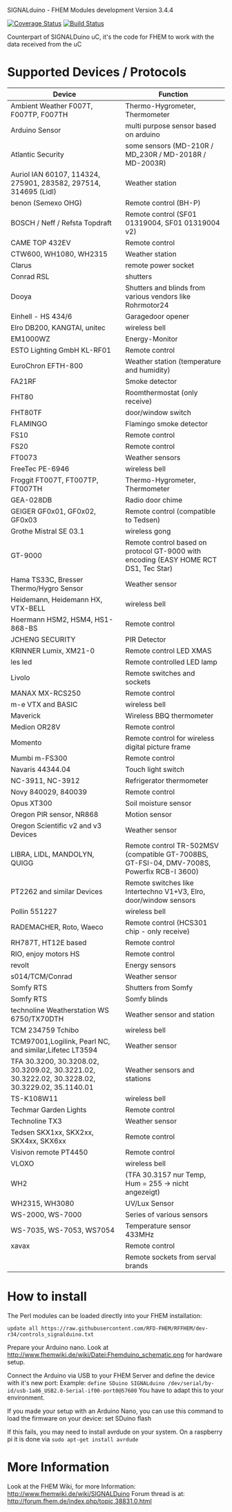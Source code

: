 SIGNALduino - FHEM Modules development Version 3.4.4

[![Coverage Status](https://coveralls.io/repos/github/RFD-FHEM/RFFHEM/badge.svg?branch=dev-r34)](https://coveralls.io/github/RFD-FHEM/RFFHEM?branch=dev-r34) [![Build Status](https://travis-ci.org/RFD-FHEM/RFFHEM.svg?branch=dev-r34)](https://travis-ci.org/RFD-FHEM/RFFHEM)

Counterpart of SIGNALDuino uC, it's the code for FHEM to work with the data received from the uC


Supported Devices / Protocols
======

|Device | Function|
| ------------- | ----------- |
|Ambient Weather F007T, F007TP, F007TH | Thermo-Hygrometer, Thermometer |
|Arduino Sensor | multi purpose sensor based on arduino |
|Atlantic Security | some sensors (MD-210R / MD_230R / MD-2018R / MD-2003R) |
|Auriol IAN 60107, 114324, 275901, 283582, 297514, 314695 (Lidl) | Weather station |
|benon (Semexo OHG) | Remote control (BH-P)|
|BOSCH / Neff / Refsta Topdraft | Remote control (SF01 01319004, SF01 01319004 v2)|
|CAME TOP 432EV | Remote control |
|CTW600, WH1080, WH2315 | Weather station |
|Clarus | remote power socket|
|Conrad RSL | shutters |
|Dooya | Shutters and blinds from various vendors like Rohrmotor24  |
|Einhell - HS 434/6 | Garagedoor opener |
|Elro DB200, KANGTAI, unitec | wireless bell |
|EM1000WZ | Energy-Monitor |
|ESTO Lighting GmbH KL-RF01 | Remote control |
|EuroChron EFTH-800 | Weather station (temperature and humidity) |
|FA21RF | Smoke detector | 
|FHT80 | Roomthermostat (only receive) |
|FHT80TF | door/window switch |
|FLAMINGO | Flamingo smoke detector |
|FS10 | Remote control |
|FS20 | Remote control |
|FT0073 | Weather sensors|
|FreeTec PE-6946 | wireless bell |
|Froggit FT007T, FT007TP, FT007TH | Thermo-Hygrometer, Thermometer |
|GEA-028DB | Radio door chime |
|GEIGER GF0x01, GF0x02, GF0x03 | Remote control (compatible to Tedsen) |
|Grothe Mistral SE 03.1| wireless gong |
|GT-9000| Remote control based on protocol GT-9000 with encoding (EASY HOME RCT DS1, Tec Star)|
|Hama TS33C, Bresser Thermo/Hygro Sensor  | Weather sensor |
|Heidemann, Heidemann HX, VTX-BELL | wireless bell |
|Hoermann HSM2, HSM4, HS1-868-BS | Remote control |
|JCHENG SECURITY | PIR Detector |
|KRINNER Lumix, XM21-0| Remote control LED XMAS|
|les led  | Remote controlled LED lamp |
|Livolo | Remote switches and sockets  |
|MANAX MX-RCS250 | Remote control |
|m-e VTX and BASIC | wireless bell |
|Maverick | Wireless BBQ thermometer |
|Medion OR28V | Remote control |
|Momento | Remote control for wireless digital picture frame |
|Mumbi m-FS300 | Remote control |
|Navaris 44344.04 | Touch light switch |
|NC-3911, NC-3912 | Refrigerator thermometer |
|Novy 840029, 840039 | Remote control |
|Opus XT300 | Soil moisture sensor |
|Oregon PIR sensor, NR868 | Motion sensor |
|Oregon Scientific v2 and v3 Devices | Weather sensor |
|LIBRA, LIDL, MANDOLYN, QUIGG | Remote control TR-502MSV (compatible GT-7008BS, GT-FSI-04, DMV-7008S, Powerfix RCB-I 3600) |
|PT2262 and similar Devices | Remote switches like Intertechno V1+V3, Elro, door/window sensors|
|Pollin 551227 | wireless bell |
|RADEMACHER, Roto, Waeco | Remote control (HCS301 chip - only receive) |
|RH787T, HT12E based | Remote control |
|RIO, enjoy motors HS |  Remote control |
|revolt | Energy sensors |
|s014/TCM/Conrad | Weather sensor |
|Somfy RTS | Shutters from Somfy|
|Somfy RTS | Somfy blinds |
|technoline Weatherstation WS 6750/TX70DTH| Weather sensor and station |
|TCM 234759 Tchibo | wireless bell |
|TCM97001,Logilink, Pearl NC, and similar,Lifetec LT3594 | Weather sensor |
|TFA 30.3200, 30.3208.02, 30.3209.02, 30.3221.02, 30.3222.02, 30.3228.02, 30.3229.02, 35.1140.01 | Weather sensors and stations |
|TS-K108W11 | wireless bell |
|Techmar Garden Lights | Remote control |
|Technoline TX3  | Weather sensor |
|Tedsen SKX1xx, SKX2xx, SKX4xx, SKX6xx | Remote control |
|Visivon remote PT4450  | Remote control |
|VLOXO | wireless bell |
|WH2 | (TFA 30.3157 nur Temp, Hum = 255 -> nicht angezeigt)|
|WH2315, WH3080 | UV/Lux Sensor |
|WS-2000, WS-7000 | Series of various sensors |
|WS-7035, WS-7053, WS7054 | Temperature sensor 433MHz |
|xavax | Remote control |
||Remote sockets from serval brands|

How to install
======
The Perl modules can be loaded directly into your FHEM installation:

```update all https://raw.githubusercontent.com/RFD-FHEM/RFFHEM/dev-r34/controls_signalduino.txt```

Prepare your Arduino nano. Look at http://www.fhemwiki.de/wiki/Datei:Fhemduino_schematic.png
for hardware setup.


Connect the Arduino via USB to your FHEM Server and define the device with it's new port:
Example: ```define SDuino SIGNALduino /dev/serial/by-id/usb-1a86_USB2.0-Serial-if00-port0@57600```
You have to adapt this to your environment.

If you made your setup with an Arduino Nano, you can use this command to load the firmware on your device:
set SDuino flash

If this fails, you may need to install avrdude on your system.
On a raspberry pi it is done via ```sudo apt-get install avrdude```

More Information
=====
Look at the FHEM Wiki, for more Information: http://www.fhemwiki.de/wiki/SIGNALDuino
Forum thread is at: http://forum.fhem.de/index.php/topic,38831.0.html


